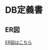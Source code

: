 # DB定義書
## ER図
[ER図はこちら](https://github.com/Aso2001160/2021sys-design/blob/main/sampleER.md"ER図はこちら")

